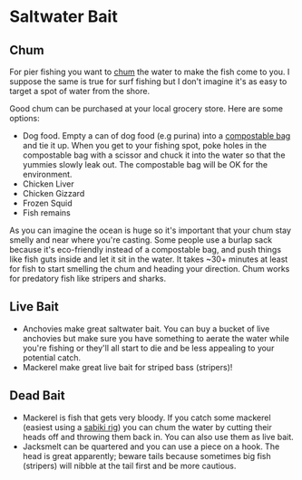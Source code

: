 # Saltwater Bait

## Chum

For pier fishing you want to [chum](https://en.wikipedia.org/wiki/Chumming) the water to make the fish come to you. I suppose the same is true for surf fishing but I don't imagine it's as easy to target a spot of water from the shore.

Good chum can be purchased at your local grocery store. Here are some options:

* Dog food. Empty a can of dog food (e.g purina) into a [compostable bag](https://www.amazon.com/Bio-Gallon-Compost-Waste-Bag-25/dp/B001QVH0LO) and tie it up. When you get to your fishing spot, poke holes in the compostable bag with a scissor and chuck it into the water so that the yummies slowly leak out. The compostable bag will be OK for the environment.
* Chicken Liver
* Chicken Gizzard
* Frozen Squid
* Fish remains

As you can imagine the ocean is huge so it's important that your chum stay smelly and near where you're casting. Some people use a burlap sack because it's eco-friendly instead of a compostable bag, and push things like fish guts inside and let it sit in the water. It takes ~30+ minutes at least for fish to start smelling the chum and heading your direction. Chum works for predatory fish like stripers and sharks.

## Live Bait

* Anchovies make great saltwater bait. You can buy a bucket of live anchovies
  but make sure you have something to aerate the water while you're fishing or
  they'll all start to die and be less appealing to your potential catch.
* Mackerel make great live bait for striped bass (stripers)!

## Dead Bait

* Mackerel is fish that gets very bloody. If you catch some mackerel (easiest using a [sabiki rig](https://www.amazon.com/Assorted-Freshwater-Saltwater-Interlock-Connector/dp/B00QLG01XI/ref=sr_1_3?s=sporting-goods&ie=UTF8&qid=1468821772&sr=1-3&keywords=sabiki+rig)) you can chum the water by cutting their heads off and throwing them back in. You can also use them as live bait.
* Jacksmelt can be quartered and you can use a piece on a hook. The head is great apparently; beware tails because sometimes big fish (stripers) will nibble at the tail first and be more cautious.
